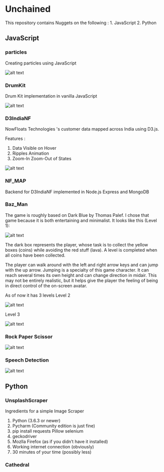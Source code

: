 # Unchained
This repository contains Nuggets on the following : 1. JavaScript 2. Python

##  JavaScript

### particles
Creating particles using JavaScript

![alt text](https://github.com/Survivor75/Unchained/blob/master/JavaScript/partcles/img/particles.png?raw=true "particle.js")

### DrumKit
Drum Kit implementation in vanilla JavaScript


![alt text](https://github.com/Survivor75/Unchained/blob/master/JavaScript/Drum_Kit/img/drum_kit.PNG?raw=true "drum kit")

### D3IndiaNF
NowFloats Technologies 's customer data mapped across India  using D3.js.

Features :
1. Data Visible on Hover
2. Ripples Animation
3. Zoom-In Zoom-Out of States

![alt text](https://github.com/Survivor75/Unchained/blob/master/JavaScript/D3IndiaNF/img/india_nf.PNG?raw=true "particle.js")

### NF_MAP
Backend for D3IndiaNF implemented in Node.js Express and MongoDB

### Baz_Man
The game is roughly based on Dark Blue by Thomas Palef. I chose that game because it is both entertaining and minimalist. It looks like this (Level 1):

![alt text](https://github.com/Survivor75/Unchained/blob/master/JavaScript/_what_a_platform/img/level_1.PNG?raw=true "particle.js")

The dark box represents the player, whose task is to collect the yellow boxes (coins) while avoiding the red stuff (lava). A level is completed when all coins have been collected.

The player can walk around with the left and right arrow keys and can jump with the up arrow. Jumping is a specialty of this game character. It can reach several times its own height and can change direction in midair. This may not be entirely realistic, but it helps give the player the feeling of being in direct control of the on-screen avatar.

As of now it has 3 levels
Level 2

![alt text](https://github.com/Survivor75/Unchained/blob/master/JavaScript/_what_a_platform/img/level_2.PNG?raw=true "particle.js")

Level 3

![alt text](https://github.com/Survivor75/Unchained/blob/master/JavaScript/_what_a_platform/img/level_3.PNG?raw=true "particle.js")


### Rock Paper Scissor

![alt text](https://github.com/Survivor75/Unchained/blob/master/JavaScript/rock_paper_scissor/img/rps.PNG?raw=true "particle.js")


### Speech Detection

![alt text](https://github.com/Survivor75/Unchained/blob/master/JavaScript/SpeechDetection/img/speech.PNG?raw=true "particle.js")


## Python

### UnsplashScraper
Ingredients for a simple Image Scraper

1. Python (3.6.3 or newer)
2. Pycharm (Community edition is just fine)
3. pip install requests Pillow selenium
4. geckodriver 
5. Mozlla Firefox (as if you didn’t have it installed)
6. Working internet connection (obviously)
7. 30 minutes of your time (possibly less)

### Cathedral
